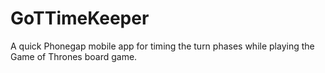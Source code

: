 # GoTTimeKeeper

A quick Phonegap mobile app for timing the turn phases while playing the Game of Thrones board game.
